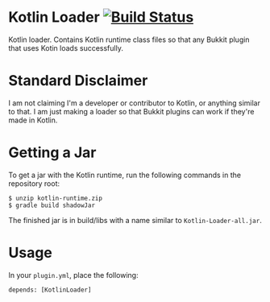 Kotlin Loader [![Build Status](https://snap-ci.com/LegendArenaMC/Kotlin-Loader/branch/master/build_image)](https://snap-ci.com/LegendArenaMC/Kotlin-Loader/branch/master)
====

Kotlin loader. Contains Kotlin runtime class files so that any Bukkit plugin that uses Kotin loads successfully.

Standard Disclaimer
====

I am not claiming I'm a developer or contributor to Kotlin, or anything similar to that.
I am just making a loader so that Bukkit plugins can work if they're made in Kotlin.

Getting a Jar
====

To get a jar with the Kotlin runtime, run the following commands in the repository root:

```
$ unzip kotlin-runtime.zip
$ gradle build shadowJar
```

The finished jar is in build/libs with a name similar to `Kotlin-Loader-all.jar`.

Usage
====

In your `plugin.yml`, place the following:

```
depends: [KotlinLoader]
```
